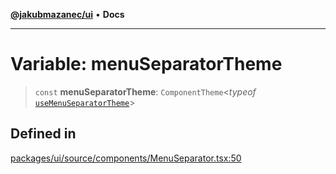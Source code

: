 [**@jakubmazanec/ui**](../README.md) • **Docs**

---

# Variable: menuSeparatorTheme

> `const` **menuSeparatorTheme**: `ComponentTheme`\<_typeof_
> [`useMenuSeparatorTheme`](../functions/useMenuSeparatorTheme.md)\>

## Defined in

[packages/ui/source/components/MenuSeparator.tsx:50](https://github.com/jakubmazanec/tools/blob/4ad59c6b8eb7868ab1902d25f4c1aae28b28a6e4/packages/ui/source/components/MenuSeparator.tsx#L50)
